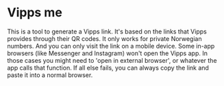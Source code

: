 # Vipps me

This is a tool to generate a Vipps link.
It's based on the links that Vipps provides through their QR codes.
It only works for private Norwegian numbers.
And you can only visit the link on a mobile device.
Some in-app browsers (like Messenger and Instagram) won't open the Vipps app.
In those cases you might need to 'open in external browser', or whatever the app calls that function.
If all else fails, you can always copy the link and paste it into a normal browser.
